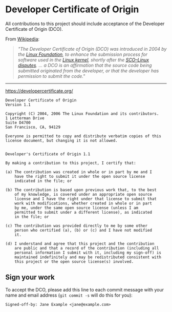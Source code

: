 # Developer Certificate of Origin

All contributions to this project should include acceptance of the Developer Certificate of Origin (DCO).

From [Wikipedia](https://en.wikipedia.org/wiki/Developer_Certificate_of_Origin):
> _"The Developer Certificate of Origin (DCO) was introduced in 2004 by the [Linux Foundation](https://en.wikipedia.org/wiki/Linux_Foundation), to enhance the submission process for software used in the [Linux kernel](https://en.wikipedia.org/wiki/Linux_kernel), shortly after the [SCO–Linux disputes](https://en.wikipedia.org/wiki/SCO%E2%80%93Linux_disputes)._
> _... a DCO is an affirmation that the source code being submitted originated from the developer, or that the developer has permission to submit the code."_

----

https://developercertificate.org/

```
Developer Certificate of Origin
Version 1.1

Copyright (C) 2004, 2006 The Linux Foundation and its contributors.
1 Letterman Drive
Suite D4700
San Francisco, CA, 94129

Everyone is permitted to copy and distribute verbatim copies of this
license document, but changing it is not allowed.


Developer's Certificate of Origin 1.1

By making a contribution to this project, I certify that:

(a) The contribution was created in whole or in part by me and I
    have the right to submit it under the open source license
    indicated in the file; or

(b) The contribution is based upon previous work that, to the best
    of my knowledge, is covered under an appropriate open source
    license and I have the right under that license to submit that
    work with modifications, whether created in whole or in part
    by me, under the same open source license (unless I am
    permitted to submit under a different license), as indicated
    in the file; or

(c) The contribution was provided directly to me by some other
    person who certified (a), (b) or (c) and I have not modified
    it.

(d) I understand and agree that this project and the contribution
    are public and that a record of the contribution (including all
    personal information I submit with it, including my sign-off) is
    maintained indefinitely and may be redistributed consistent with
    this project or the open source license(s) involved.
```

## Sign your work

To accept the DCO, please add this line to each commit message with your name
and email address (`git commit -s` will do this for you):

    Signed-off-by: Jane Example <jane@example.com>
